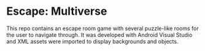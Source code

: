 # Escape: Multiverse

This repo contains an escape room game with several puzzle-like rooms for the user to navigate through. It was developed with Android Visual Studio and XML assets were imported to display backgrounds and objects.
 
